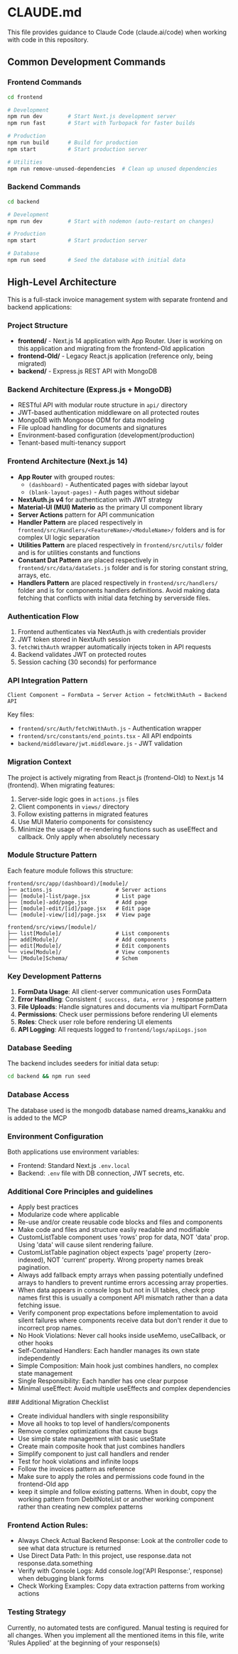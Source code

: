 # CLAUDE.md

This file provides guidance to Claude Code (claude.ai/code) when working with code in this repository.

## Common Development Commands

### Frontend Commands
```bash
cd frontend

# Development
npm run dev        # Start Next.js development server
npm run fast       # Start with Turbopack for faster builds

# Production
npm run build      # Build for production
npm start          # Start production server

# Utilities
npm run remove-unused-dependencies  # Clean up unused dependencies
```

### Backend Commands
```bash
cd backend

# Development
npm run dev        # Start with nodemon (auto-restart on changes)

# Production
npm start          # Start production server

# Database
npm run seed       # Seed the database with initial data
```

## High-Level Architecture

This is a full-stack invoice management system with separate frontend and backend applications:

### Project Structure
- **frontend/** - Next.js 14 application with App Router. User is working on this application and migrating from the frontend-Old application
- **frontend-Old/** - Legacy React.js application (reference only, being migrated)
- **backend/** - Express.js REST API with MongoDB

### Backend Architecture (Express.js + MongoDB)
- RESTful API with modular route structure in `api/` directory
- JWT-based authentication middleware on all protected routes
- MongoDB with Mongoose ODM for data modeling
- File upload handling for documents and signatures
- Environment-based configuration (development/production)
- Tenant-based multi-tenancy support

### Frontend Architecture (Next.js 14)
- **App Router** with grouped routes:
  - `(dashboard)` - Authenticated pages with sidebar layout
  - `(blank-layout-pages)` - Auth pages without sidebar
- **NextAuth.js v4** for authentication with JWT strategy
- **Material-UI (MUI) Materio** as the primary UI component library
- **Server Actions** pattern for API communication
- **Handler Pattern** are placed respectively in `frontend/src/Handlers/<FeatureName>/<ModuleName>/` folders and is for complex UI logic separation
- **Utilities Pattern** are placed respectively in `frontend/src/utils/` folder and is for utilities constants and functions
- **Constant Dat Pattern** are placed respectively in `frontend/src/data/dataSets.js` folder and is for storing constant string, arrays, etc.
- **Handlers Pattern** are placed respectively in `frontend/src/handlers/` folder and is for components handlers definitions. Avoid making data fetching that conflicts with initial data fetching by serverside files.

### Authentication Flow
1. Frontend authenticates via NextAuth.js with credentials provider
2. JWT token stored in NextAuth session
3. `fetchWithAuth` wrapper automatically injects token in API requests
4. Backend validates JWT on protected routes
5. Session caching (30 seconds) for performance

### API Integration Pattern
```
Client Component → FormData → Server Action → fetchWithAuth → Backend API
```

Key files:
- `frontend/src/Auth/fetchWithAuth.js` - Authentication wrapper
- `frontend/src/constants/end_points.tsx` - All API endpoints
- `backend/middleware/jwt.middleware.js` - JWT validation

### Migration Context
The project is actively migrating from React.js (frontend-Old) to Next.js 14 (frontend). When migrating features:
1. Server-side logic goes in `actions.js` files
2. Client components in `views/` directory
3. Follow existing patterns in migrated features
4. Use MUI Materio components for consistency
5. Minimize the usage of re-rendering functions such as useEffect and callback. Only apply when absolutely necessary

### Module Structure Pattern
Each feature module follows this structure:
```
frontend/src/app/(dashboard)/[module]/
├── actions.js                    # Server actions
├── [module]-list/page.jsx        # List page
├── [module]-add/page.jsx         # Add page
├── [module]-edit/[id]/page.jsx   # Edit page
└── [module]-view/[id]/page.jsx   # View page

frontend/src/views/[module]/
├── list[Module]/                 # List components
├── add[Module]/                  # Add components
├── edit[Module]/                 # Edit components
└── view[Module]/                 # View components
└── [Module]Schema/               # Schem
```

### Key Development Patterns
1. **FormData Usage**: All client-server communication uses FormData
2. **Error Handling**: Consistent `{ success, data, error }` response pattern
3. **File Uploads**: Handle signatures and documents via multipart FormData
4. **Permissions**: Check user permissions before rendering UI elements
5. **Roles**: Check user role before rendering UI elements
6. **API Logging**: All requests logged to `frontend/logs/apiLogs.json`

### Database Seeding
The backend includes seeders for initial data setup:
```bash
cd backend && npm run seed
```

### Database Access
The database used is the mongodb database named dreams_kanakku and is added to the MCP

### Environment Configuration
Both applications use environment variables:
- Frontend: Standard Next.js `.env.local`
- Backend: `.env` file with DB connection, JWT secrets, etc.



### Additional Core Principles and guidelines
- Apply best practices
- Modularize code where applicable
- Re-use and/or create reusable code blocks and files and components
- Make code and files and structure easliy readable and modifiable
- CustomListTable component uses 'rows' prop for data, NOT 'data' prop. Using 'data' will cause silent rendering failure.
- CustomListTable pagination object expects 'page' property (zero-indexed), NOT 'current' property. Wrong property names break pagination.
- Always add fallback empty arrays when passing potentially undefined arrays to handlers to prevent runtime errors accessing array properties.
- When data appears in console logs but not in UI tables, check prop names first this is usually a component API mismatch rather than a data fetching issue.
- Verify component prop expectations before implementation to avoid silent failures where components receive data but don't render it due to incorrect prop names.
- No Hook Violations: Never call hooks inside useMemo, useCallback, or other hooks
- Self-Contained Handlers: Each handler manages its own state independently
- Simple Composition: Main hook just combines handlers, no complex state management
- Single Responsibility: Each handler has one clear purpose
- Minimal useEffect: Avoid multiple useEffects and complex dependencies

### Additional Migration Checklist
- Create individual handlers with single responsibility
- Move all hooks to top level of handlers/components
- Remove complex optimizations that cause bugs
- Use simple state management with basic useState
- Create main composite hook that just combines handlers
- Simplify component to just call handlers and render
- Test for hook violations and infinite loops
- Follow the invoices pattern as reference
- Make sure to apply the roles and permissions code found in the frontend-Old app
- keep it simple and follow existing patterns. When in doubt, copy the working pattern from DebitNoteList or another working component rather than creating new complex patterns

### Frontend Action Rules:
- Always Check Actual Backend Response: Look at the controller code to see what data structure is returned
- Use Direct Data Path: In this project, use response.data not response.data.something
- Verify with Console Logs: Add console.log('API Response:', response) when debugging blank forms
- Check Working Examples: Copy data extraction patterns from working actions




### Testing Strategy
Currently, no automated tests are configured. Manual testing is required for all changes. When you implement all the mentioned items in this file, write 'Rules Applied' at the beginning of your response(s)